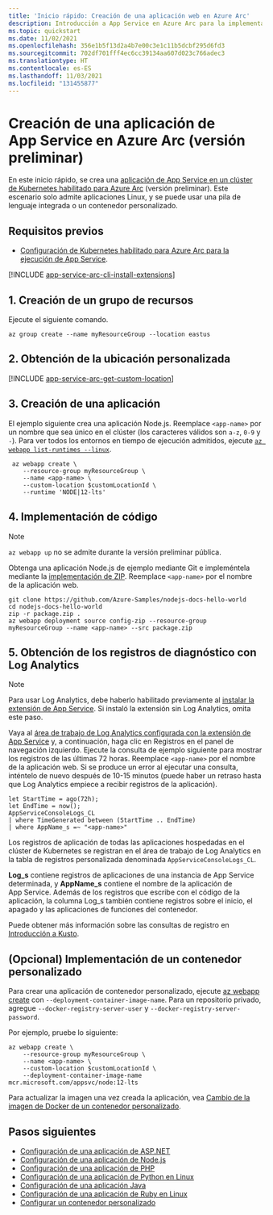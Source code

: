 ```yaml
---
title: 'Inicio rápido: Creación de una aplicación web en Azure Arc'
description: Introducción a App Service en Azure Arc para la implementación de la primera aplicación web
ms.topic: quickstart
ms.date: 11/02/2021
ms.openlocfilehash: 356e1b5f13d2a4b7e00c3e1c11b5dcbf295d6fd3
ms.sourcegitcommit: 702df701fff4ec6cc39134aa607d023c766adec3
ms.translationtype: HT
ms.contentlocale: es-ES
ms.lasthandoff: 11/03/2021
ms.locfileid: "131455877"
---
```

# <a name="create-an-app-service-app-on-azure-arc-preview"></a>Creación de una aplicación de App Service en Azure Arc (versión preliminar)

En este inicio rápido, se crea una [aplicación de App Service en un clúster de Kubernetes habilitado para Azure Arc](overview-arc-integration.md) (versión preliminar). Este escenario solo admite aplicaciones Linux, y se puede usar una pila de lenguaje integrada o un contenedor personalizado.

## <a name="prerequisites"></a>Requisitos previos

- [Configuración de Kubernetes habilitado para Azure Arc para la ejecución de App Service](manage-create-arc-environment.md).

[!INCLUDE [app-service-arc-cli-install-extensions](../../includes/app-service-arc-cli-install-extensions.md)]

## <a name="1-create-a-resource-group"></a>1. Creación de un grupo de recursos

Ejecute el siguiente comando.

```azurecli-interactive
az group create --name myResourceGroup --location eastus 
```

## <a name="2-get-the-custom-location"></a>2. Obtención de la ubicación personalizada

[!INCLUDE [app-service-arc-get-custom-location](../../includes/app-service-arc-get-custom-location.md)]


## <a name="3-create-an-app"></a>3. Creación de una aplicación

El ejemplo siguiente crea una aplicación Node.js. Reemplace `<app-name>` por un nombre que sea único en el clúster (los caracteres válidos son `a-z`, `0-9` y `-`). Para ver todos los entornos en tiempo de ejecución admitidos, ejecute [`az webapp list-runtimes --linux`](/cli/azure/webapp).

```azurecli-interactive
 az webapp create \
    --resource-group myResourceGroup \
    --name <app-name> \
    --custom-location $customLocationId \
    --runtime 'NODE|12-lts'
```

## <a name="4-deploy-some-code"></a>4. Implementación de código

> [!NOTE]
> `az webapp up` no se admite durante la versión preliminar pública.

Obtenga una aplicación Node.js de ejemplo mediante Git e impleméntela mediante la [implementación de ZIP](deploy-zip.md). Reemplace `<app-name>` por el nombre de la aplicación web.

```azurecli-interactive
git clone https://github.com/Azure-Samples/nodejs-docs-hello-world
cd nodejs-docs-hello-world
zip -r package.zip .
az webapp deployment source config-zip --resource-group myResourceGroup --name <app-name> --src package.zip
```

## <a name="5-get-diagnostic-logs-using-log-analytics"></a>5. Obtención de los registros de diagnóstico con Log Analytics

> [!NOTE]
> Para usar Log Analytics, debe haberlo habilitado previamente al [instalar la extensión de App Service](manage-create-arc-environment.md#install-the-app-service-extension). Si instaló la extensión sin Log Analytics, omita este paso.

Vaya al [área de trabajo de Log Analytics configurada con la extensión de App Service](manage-create-arc-environment.md#install-the-app-service-extension) y, a continuación, haga clic en Registros en el panel de navegación izquierdo. Ejecute la consulta de ejemplo siguiente para mostrar los registros de las últimas 72 horas. Reemplace `<app-name>` por el nombre de la aplicación web. Si se produce un error al ejecutar una consulta, inténtelo de nuevo después de 10-15 minutos (puede haber un retraso hasta que Log Analytics empiece a recibir registros de la aplicación). 

```kusto
let StartTime = ago(72h);
let EndTime = now();
AppServiceConsoleLogs_CL
| where TimeGenerated between (StartTime .. EndTime)
| where AppName_s =~ "<app-name>"
```

Los registros de aplicación de todas las aplicaciones hospedadas en el clúster de Kubernetes se registran en el área de trabajo de Log Analytics en la tabla de registros personalizada denominada `AppServiceConsoleLogs_CL`. 

**Log_s** contiene registros de aplicaciones de una instancia de App Service determinada, y **AppName_s** contiene el nombre de la aplicación de App Service. Además de los registros que escribe con el código de la aplicación, la columna Log_s también contiene registros sobre el inicio, el apagado y las aplicaciones de funciones del contenedor.

Puede obtener más información sobre las consultas de registro en [Introducción a Kusto](../azure-monitor/logs/get-started-queries.md).

## <a name="optional-deploy-a-custom-container"></a>(Opcional) Implementación de un contenedor personalizado

Para crear una aplicación de contenedor personalizado, ejecute [az webapp create](/cli/azure/webapp#az_webapp_create) con `--deployment-container-image-name`. Para un repositorio privado, agregue `--docker-registry-server-user` y `--docker-registry-server-password`.

Por ejemplo, pruebe lo siguiente:

```azurecli-interactive
az webapp create \
    --resource-group myResourceGroup \
    --name <app-name> \
    --custom-location $customLocationId \
    --deployment-container-image-name mcr.microsoft.com/appsvc/node:12-lts
```

<!-- `TODO: currently gets an error but the app is successfully created: "Error occurred in request., RetryError: HTTPSConnectionPool(host='management.azure.com', port=443): Max retries exceeded with url: /subscriptions/62f3ac8c-ca8d-407b-abd8-04c5496b2221/resourceGroups/myResourceGroup/providers/Microsoft.Web/sites/cephalin-arctest4/config/appsettings?api-version=2020-12-01 (Caused by ResponseError('too many 500 error responses',))"` -->

Para actualizar la imagen una vez creada la aplicación, vea [Cambio de la imagen de Docker de un contenedor personalizado](configure-custom-container.md?pivots=container-linux#change-the-docker-image-of-a-custom-container).

## <a name="next-steps"></a>Pasos siguientes

- [Configuración de una aplicación de ASP.NET](configure-language-dotnetcore.md?pivots=platform-linux)
- [Configuración de una aplicación de Node.js](configure-language-nodejs.md?pivots=platform-linux)
- [Configuración de una aplicación de PHP](configure-language-php.md?pivots=platform-linux)
- [Configuración de una aplicación de Python en Linux](configure-language-python.md)
- [Configuración de una aplicación Java](configure-language-java.md?pivots=platform-linux)
- [Configuración de una aplicación de Ruby en Linux](configure-language-ruby.md)
- [Configurar un contenedor personalizado](configure-custom-container.md?pivots=container-linux)
